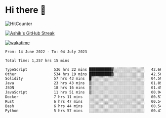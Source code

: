 # Hi there 👋

![HitCounter](https://hits.seeyoufarm.com/api/count/incr/badge.svg?url=https%3A%2F%2Fgithub.com%2Fashrhmn1212%2Fhit-counter)

<!-- ![Contribution Graph](https://github-readme-activity-graph.cyclic.app/graph?username=ashrhmn) -->


<!-- [![Top Langs](https://github-readme-stats.vercel.app/api/top-langs/?username=ashrhmn&layout=compact&theme=synthwave&langs_count=10&card_width=445)](https://github.com/anuraghazra/github-readme-stats) -->

[![Ashik's GitHub Streak](https://github-readme-streak-stats.herokuapp.com/?user=ashrhmn&theme=blood&fire=DD7F1C&background=151515&dates=9f9f9f&border=DD2727)](https://git.io/streak-stats)

<!-- ![Ashik's GitHub stats](https://github-readme-stats.vercel.app/api/?username=ashrhmn&show_icons=true&title_color=fff&icon_color=79ff97&text_color=9f9f9f&bg_color=151515) -->

[![wakatime](https://wakatime.com/badge/user/3df86613-ba63-4631-8e65-0ff18e7becad.svg)](https://wakatime.com/@3df86613-ba63-4631-8e65-0ff18e7becad)

<!--START_SECTION:waka-->

```txt
From: 14 June 2022 - To: 04 July 2023

Total Time: 1,257 hrs 15 mins

TypeScript            536 hrs 22 mins ██████████▓░░░░░░░░░░░░░░   42.66 %
Other                 534 hrs 19 mins ██████████▓░░░░░░░░░░░░░░   42.50 %
Solidity              57 hrs 43 mins  █░░░░░░░░░░░░░░░░░░░░░░░░   04.59 %
Java                  23 hrs 43 mins  ▒░░░░░░░░░░░░░░░░░░░░░░░░   01.89 %
JSON                  18 hrs 16 mins  ▒░░░░░░░░░░░░░░░░░░░░░░░░   01.45 %
JavaScript            11 hrs 51 mins  ▒░░░░░░░░░░░░░░░░░░░░░░░░   00.94 %
Docker                7 hrs 11 mins   ░░░░░░░░░░░░░░░░░░░░░░░░░   00.57 %
Rust                  6 hrs 47 mins   ░░░░░░░░░░░░░░░░░░░░░░░░░   00.54 %
Bash                  6 hrs 44 mins   ░░░░░░░░░░░░░░░░░░░░░░░░░   00.54 %
Python                5 hrs 57 mins   ░░░░░░░░░░░░░░░░░░░░░░░░░   00.47 %
```

<!--END_SECTION:waka-->


<!--### Most Used Languages
<img src="https://wakatime.com/share/@ashrhmn/24ecb986-5bf8-4607-af7f-0aab08908d8c.png" />

### Favourite Tools
<img src="https://wakatime.com/share/@ashrhmn/f4e08015-f3bc-460a-9228-95a3ba11c604.png" />-->
